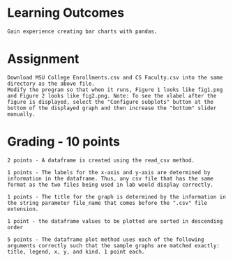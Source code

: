 # Learning Outcomes

    Gain experience creating bar charts with pandas.

# Assignment
    Download MSU College Enrollments.csv and CS Faculty.csv into the same directory as the above file.
    Modify the program so that when it runs, Figure 1 looks like fig1.png and Figure 2 looks like fig2.png. Note: To see the xlabel after the figure is displayed, select the "Configure subplots" button at the bottom of the displayed graph and then increase the "bottom" slider manually.

# Grading - 10 points

    2 points - A dataframe is created using the read_csv method.
    
    1 points - The labels for the x-axis and y-axis are determined by information in the dataframe. Thus, any csv file that has the same format as the two files being used in lab would display correctly.
    
    1 points - The title for the graph is determined by the information in the string parameter file_name that comes before the ".csv" file extension.
    
    1 point - the dataframe values to be plotted are sorted in descending order 
    
    5 points - The dataframe plot method uses each of the following arguments correctly such that the sample graphs are matched exactly: title, legend, x, y, and kind. 1 point each.
